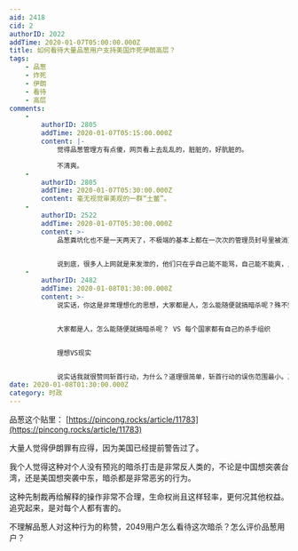 ```yaml
---
aid: 2418
cid: 2
authorID: 2022
addTime: 2020-01-07T05:00:00.000Z
title: 如何看待大量品葱用户支持美国炸死伊朗高层？
tags:
    - 品葱
    - 炸死
    - 伊朗
    - 看待
    - 高层
comments:
    -
        authorID: 2805
        addTime: 2020-01-07T05:15:00.000Z
        content: |-
            觉得品葱管理方有点傻，网页看上去乱乱的，脏脏的，好肮脏的。

            不清爽。
    -
        authorID: 2805
        addTime: 2020-01-07T05:30:00.000Z
        content: 毫无视觉审美观的一群“土鳖”。
    -
        authorID: 2522
        addTime: 2020-01-07T05:30:00.000Z
        content: >-
            品葱粪坑化也不是一天两天了，不极端的基本上都在一次次的管理员封号里被消灭了，极端本来就代表不理性与假新闻，就好像没人会认真去相信CCTV或者VOA中文台一样。你觉得稍微有点脑子的人会强行把所有的事都说成是TG要倒台的前兆、把所有的哪怕是无关的坏事都归类成TG的错吗。


            说到底，很多人上网就是来发泄的，他们只在乎自己能不能骂，自己能不能爽，只想去附和和自己想看到的一样的观点。你和他讲道理摆事实，如果和他想看到的不符合，他的第一反应就是无能狂怒加不管不顾的喷，而品葱的点赞点踩+扣帽子抓特务封号机制正好把这个过程放大了，最后就是劣币驱逐良币呗。底层人还是有不少的，在哪个国家都是被剥削的命，民主国家变成民粹了，国内他们没有投票的机会就只能认命了，但是万一有机会这帮人可不会在乎理不理性，品葱就是一个发泄口吧。要不你以为这个2049是哪来的，话说站长好像还是老品葱的一号用户。
    -
        authorID: 2482
        addTime: 2020-01-08T01:30:00.000Z
        content: >-
            说实话，你这是非常理想化的思想，大家都是人，怎么能随便就搞暗杀呢？殊不知暗杀在这个世界上从来没有停过。每个国家都有自己的杀手组织，美国当然也不会例外。


            大家都是人，怎么能随便就搞暗杀呢？ VS 每个国家都有自己的杀手组织


            理想VS现实


            说实话我就很赞同斩首行动，为什么？道理很简单，斩首行动的误伤范围最小。真要搞常规战，弄个地毯式轰炸，指不定要死多少平民呢。
date: 2020-01-08T01:30:00.000Z
category: 时政
---
```


品葱这个贴里： [https://pincong.rocks/article/11783](https://pincong.rocks/article/11783)

大量人觉得伊朗罪有应得，因为美国已经提前警告过了。

我个人觉得这种对个人没有预兆的暗杀打击是非常反人类的，不论是中国想突袭台湾，还是美国想突袭中东，暗杀都是非常恶劣的行为。

这种先制裁再给解释的操作非常不合理，生命权尚且这样轻率，更何况其他权益。追究起来，是对每个人都有害的。

不理解品葱人对这种行为的称赞，2049用户怎么看待这次暗杀？怎么评价品葱用户？
